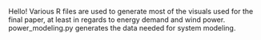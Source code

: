 Hello!
Various R files are used to generate most of the visuals used for the final paper, at least in regards to energy demand and wind power.
power_modeling.py generates the data needed for system modeling.
